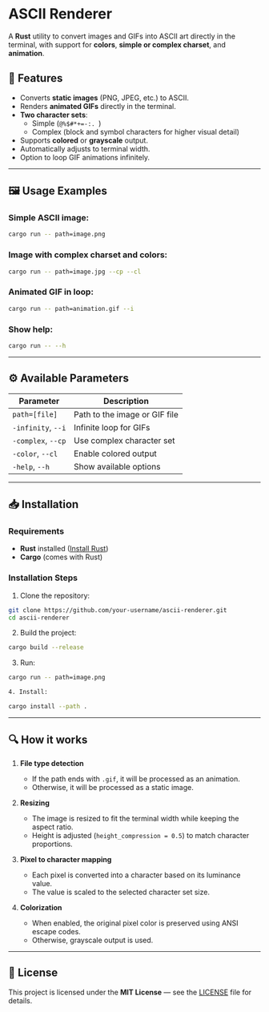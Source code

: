 # ASCII Renderer

A **Rust** utility to convert images and GIFs into ASCII art directly in the terminal, with support for **colors**, **simple or complex charset**, and **animation**.

## 📌 Features

- Converts **static images** (PNG, JPEG, etc.) to ASCII.
- Renders **animated GIFs** directly in the terminal.
- **Two character sets**:
  - Simple (`@%$#*+=-:. `)
  - Complex (block and symbol characters for higher visual detail)
- Supports **colored** or **grayscale** output.
- Automatically adjusts to terminal width.
- Option to loop GIF animations infinitely.

---

## 🖼️ Usage Examples

### Simple ASCII image:

```bash
cargo run -- path=image.png
```

### Image with complex charset and colors:

```bash
cargo run -- path=image.jpg --cp --cl
```

### Animated GIF in loop:

```bash
cargo run -- path=animation.gif --i
```

### Show help:

```bash
cargo run -- --h
```

---

## ⚙️ Available Parameters

| Parameter          | Description                   |
| ------------------ | ----------------------------- |
| `path=[file]`      | Path to the image or GIF file |
| `-infinity`, `--i` | Infinite loop for GIFs        |
| `-complex`, `--cp` | Use complex character set     |
| `-color`, `--cl`   | Enable colored output         |
| `-help`, `--h`     | Show available options        |

---

## 📥 Installation

### Requirements

- **Rust** installed ([Install Rust](https://www.rust-lang.org/tools/install))
- **Cargo** (comes with Rust)

### Installation Steps

1. Clone the repository:

```bash
git clone https://github.com/your-username/ascii-renderer.git
cd ascii-renderer
```

2. Build the project:

```bash
cargo build --release
```

3. Run:

```bash
cargo run -- path=image.png

4. Install:

cargo install --path .
```

---

## 🔍 How it works

1. **File type detection**
   - If the path ends with `.gif`, it will be processed as an animation.
   - Otherwise, it will be processed as a static image.

2. **Resizing**
   - The image is resized to fit the terminal width while keeping the aspect ratio.
   - Height is adjusted (`height_compression = 0.5`) to match character proportions.

3. **Pixel to character mapping**
   - Each pixel is converted into a character based on its luminance value.
   - The value is scaled to the selected character set size.

4. **Colorization**
   - When enabled, the original pixel color is preserved using ANSI escape codes.
   - Otherwise, grayscale output is used.

---

## 📜 License

This project is licensed under the **MIT License** — see the [LICENSE](LICENSE) file for details.

